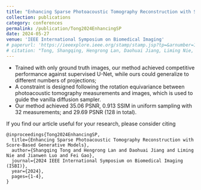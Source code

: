 ```yaml
---
title: "Enhancing Sparse Photoacoustic Tomography Reconstruction with Score-Based Generative Models"
collection: publications
category: conferences
permalink: /publication/Tong2024EnhancingSP
date: 2024-05-27
venue: 'IEEE International Symposium on Biomedical Imaging'
# paperurl: 'https://ieeexplore.ieee.org/stamp/stamp.jsp?tp=&arnumber=10635125'
# citation: "Tong, Shangqing, Hengrong Lan, Daohuai Jiang, Liming Nie, Jianwen Luo and Fei Gao. &quot;Enhancing Sparse Photoacoustic Tomography Reconstruction with Score-Based Generative Models.&quot; <i>2024 IEEE International Symposium on Biomedical Imaging (ISBI)</i> (2024): 1-4."
---
```



* Trained with only ground truth images, our method achieved competitive performance against supervised U-Net, while ours could generalize to different numbers of projections;
* A constraint is designed following the rotation equivariance between photoacoustic tomography measurements and images, which is used to guide the vanilla diffusion sampler.
* Our method achieved 35.06 PSNR, 0.913 SSIM in uniform sampling with 32 measurements; and 29.69 PSNR (128 in total).

If you find our article useful for your research, please consider citing
```
@inproceedings{Tong2024EnhancingSP,
  title={Enhancing Sparse Photoacoustic Tomography Reconstruction with Score-Based Generative Models},
  author={Shangqing Tong and Hengrong Lan and Daohuai Jiang and Liming Nie and Jianwen Luo and Fei Gao},
  journal={2024 IEEE International Symposium on Biomedical Imaging (ISBI)},
  year={2024},
  pages={1-4},
}
```